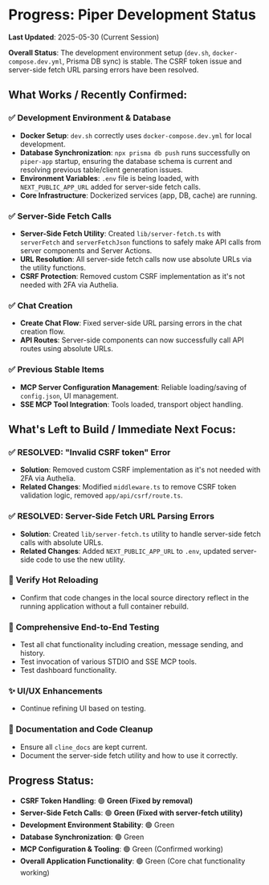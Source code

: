 # Progress: Piper Development Status

**Last Updated**: 2025-05-30 (Current Session)

**Overall Status**: The development environment setup (`dev.sh`, `docker-compose.dev.yml`, Prisma DB sync) is stable. The CSRF token issue and server-side fetch URL parsing errors have been resolved.

## What Works / Recently Confirmed:

### ✅ **Development Environment & Database**
   - **Docker Setup**: `dev.sh` correctly uses `docker-compose.dev.yml` for local development.
   - **Database Synchronization**: `npx prisma db push` runs successfully on `piper-app` startup, ensuring the database schema is current and resolving previous table/client generation issues.
   - **Environment Variables**: `.env` file is being loaded, with `NEXT_PUBLIC_APP_URL` added for server-side fetch calls.
   - **Core Infrastructure**: Dockerized services (app, DB, cache) are running.

### ✅ **Server-Side Fetch Calls**
   - **Server-Side Fetch Utility**: Created `lib/server-fetch.ts` with `serverFetch` and `serverFetchJson` functions to safely make API calls from server components and Server Actions.
   - **URL Resolution**: All server-side fetch calls now use absolute URLs via the utility functions.
   - **CSRF Protection**: Removed custom CSRF implementation as it's not needed with 2FA via Authelia.

### ✅ **Chat Creation**
   - **Create Chat Flow**: Fixed server-side URL parsing errors in the chat creation flow.
   - **API Routes**: Server-side components can now successfully call API routes using absolute URLs.

### ✅ **Previous Stable Items**
   - **MCP Server Configuration Management**: Reliable loading/saving of `config.json`, UI management.
   - **SSE MCP Tool Integration**: Tools loaded, transport object handling.

## What's Left to Build / Immediate Next Focus:

### ✅ **RESOLVED: "Invalid CSRF token" Error**
   - **Solution**: Removed custom CSRF implementation as it's not needed with 2FA via Authelia.
   - **Related Changes**: Modified `middleware.ts` to remove CSRF token validation logic, removed `app/api/csrf/route.ts`.

### ✅ **RESOLVED: Server-Side Fetch URL Parsing Errors**
   - **Solution**: Created `lib/server-fetch.ts` utility to handle server-side fetch calls with absolute URLs.
   - **Related Changes**: Added `NEXT_PUBLIC_APP_URL` to `.env`, updated server-side code to use the new utility.

### 🚧 **Verify Hot Reloading**
   - Confirm that code changes in the local source directory reflect in the running application without a full container rebuild.

### 🧪 **Comprehensive End-to-End Testing**
   - Test all chat functionality including creation, message sending, and history.
   - Test invocation of various STDIO and SSE MCP tools.
   - Test dashboard functionality.

### ✨ **UI/UX Enhancements**
   - Continue refining UI based on testing.

### 📄 **Documentation and Code Cleanup**
   - Ensure all `cline_docs` are kept current.
   - Document the server-side fetch utility and how to use it correctly.

## Progress Status:
- **CSRF Token Handling**: 🟢 **Green (Fixed by removal)**
- **Server-Side Fetch Calls**: 🟢 **Green (Fixed with server-fetch utility)**
- **Development Environment Stability**: 🟢 Green
- **Database Synchronization**: 🟢 Green
- **MCP Configuration & Tooling**: 🟢 Green (Confirmed working)
- **Overall Application Functionality**: 🟢 Green (Core chat functionality working)